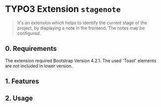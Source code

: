 # TYPO3 Extension ``stagenote``

> It's an extension which helps to identify the current stage of the project, by displaying a note in the frontend. The notes may be configured.

## 0. Requirements
The extension required Bootstrap Version 4.2.1. The used 'Toast' elements are not included in lower version.

## 1. Features

## 2. Usage